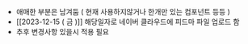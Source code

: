 - 애매한 부분은 남겨둠 ( 현재 사용하지않거나 한개만 있는 컴포넌트 등등 )
- [[2023-12-15 ( 금 )]] 해당일자로 네이버 클라우드에 피드마 파일 업로드 함 
-  추후 변경사항 있을시 적용 필요

